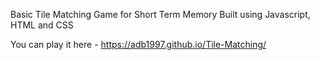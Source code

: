 Basic Tile Matching Game for Short Term Memory 
Built using Javascript, HTML and CSS

You can play it here -  https://adb1997.github.io/Tile-Matching/
